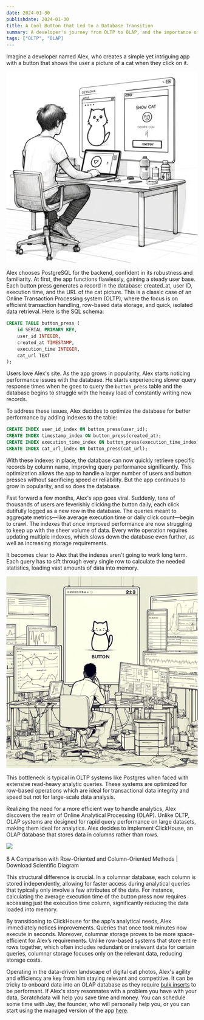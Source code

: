 ```yaml
---
date: 2024-01-30
publishdate: 2024-01-30
title: A Cool Button that Led to a Database Transition
summary: A developer's journey from OLTP to OLAP, and the importance of selecting the right tool for the right job.
tags: ["OLTP", "OLAP]
---
```


Imagine a developer named Alex, who creates a simple yet intriguing app with a button that shows the user a picture of a cat when they click on it.

![](simple_app.webp)

Alex chooses PostgreSQL for the backend, confident in its robustness and familiarity. At first, the app functions flawlessly, gaining a steady user base. Each button press generates a record in the database: created_at, user ID, execution time, and the URL of the cat picture. This is a classic case of an Online Transaction Processing system (OLTP), where the focus is on efficient transaction handling, row-based data storage, and quick, isolated data retrieval. Here is the SQL schema:

```sql
CREATE TABLE button_press (
    id SERIAL PRIMARY KEY,
    user_id INTEGER,
    created_at TIMESTAMP,
    execution_time INTEGER,
    cat_url TEXT
);
```

Users love Alex's site. As the app grows in popularity, Alex starts noticing performance issues with the database. He starts experiencing slower query response times when he goes to query the `button_press` table and the database begins to struggle with the heavy load of constantly writing new records.

To address these issues, Alex decides to optimize the database for better performance by adding indexes to the table:

```sql
CREATE INDEX user_id_index ON button_press(user_id);
CREATE INDEX timestamp_index ON button_press(created_at);
CREATE INDEX execution_time_index ON button_press(execution_time_index);
CREATE INDEX cat_url_index ON button_press(cat_url);
```

With these indexes in place, the database can now quickly retrieve specific records by column name, improving query performance significantly. This optimization allows the app to handle a larger number of users and button presses without sacrificing speed or reliability. But the app continues to grow in popularity, and so does the database.

Fast forward a few months, Alex's app goes viral. Suddenly, tens of thousands of users are feverishly clicking the button daily, each click dutifully logged as a new row in the database. The queries meant to aggregate metrics—like average execution time or daily click count—begin to crawl. The indexes that once improved performance are now struggling to keep up with the sheer volume of data. Every write operation requires updating multiple indexes, which slows down the database even further, as well as increasing storage requirements.

It becomes clear to Alex that the indexes aren't going to work long term. Each query has to sift through every single row to calculate the needed statistics, loading vast amounts of data into memory.

![](too_much_data.webp)

This bottleneck is typical in OLTP systems like Postgres when faced with extensive read-heavy analytic queries. These systems are optimized for row-based operations which are ideal for transactional data integrity and speed but not for large-scale data analysis.

Realizing the need for a more efficient way to handle analytics, Alex discovers the realm of Online Analytical Processing (OLAP). Unlike OLTP, OLAP systems are designed for rapid query performance on large datasets, making them ideal for analytics. Alex decides to implement ClickHouse, an OLAP database that stores data in columns rather than rows.

![](https://www.researchgate.net/publication/283644051/figure/fig6/AS:613545410588673@1523292033555/A-Comparison-with-Row-Oriented-and-Column-Oriented-Methods.png)

8 A Comparison with Row-Oriented and Column-Oriented Methods | Download Scientific Diagram

This structural difference is crucial. In a columnar database, each column is stored independently, allowing for faster access during analytical queries that typically only involve a few attributes of the data. For instance, calculating the average execution time of the button press now requires accessing just the execution time column, significantly reducing the data loaded into memory.

By transitioning to ClickHouse for the app's analytical needs, Alex immediately notices improvements. Queries that once took minutes now execute in seconds. Moreover, columnar storage proves to be more space-efficient for Alex’s requirements. Unlike row-based systems that store entire rows together, which often includes redundant or irrelevant data for certain queries, columnar storage focuses only on the relevant data, reducing storage costs.

Operating in the data-driven landscape of digital cat photos, Alex's agility and efficiency are key from him staying relevant and competitive. It can be tricky to onboard data into an OLAP database as they require [bulk inserts](https://clickhouse.com/docs/en/cloud/bestpractices/bulk-inserts) to be performant. If Alex's story resonnates with a problem you have with your data, Scratchdata will help you save time and money. You can schedule some time with Jay, the founder, who will personally help you, or you can start using the managed version of the app [here](https://accounts.google.com/o/oauth2/auth/oauthchooseaccount?client_id=453278616391-s7lhg47d7v7ctrujui58fkfhj78qiktq.apps.googleusercontent.com\&redirect_uri=https%3A%2F%2Fapp.scratchdata.com%2Foauth%2Fgoogle%2Fcallback\&response_type=code\&scope=https%3A%2F%2Fwww.googleapis.com%2Fauth%2Fuserinfo.email\&state=6ad704ef-6c47-4911-a31e-99f118be0805\&service=lso\&o2v=1\&theme=mn\&ddm=0\&flowName=GeneralOAuthFlow).
